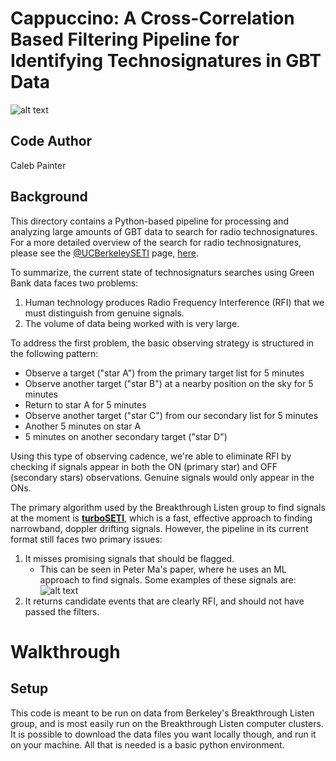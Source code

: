 # Cappuccino: A Cross-Correlation Based Filtering Pipeline for Identifying Technosignatures in GBT Data 


![alt text](https://cdn.sci.news/images/enlarge10/image_11611e-Breakthrough-Listen.jpg)

## Code Author

Caleb Painter

## Background

This directory contains a Python-based pipeline for processing and analyzing large amounts of GBT data to search for radio technosignatures. For a more detailed overview of the search for radio technosignatures, please see the [@UCBerkeleySETI](https://github.com/UCBerkeleySETI) page, [here](https://github.com/UCBerkeleySETI/breakthrough/tree/master/GBT).  

To summarize, the current state of technosignaturs searches using Green Bank data faces two problems:
1. Human technology produces Radio Frequency Interference (RFI) that we must distinguish from genuine signals.
2. The volume of data being worked with is very large.

To address the first problem, the basic observing strategy is structured in the following pattern:
* Observe a target ("star A") from the primary target list for 5 minutes
* Observe another target ("star B") at a nearby position on the sky for 5 minutes
* Return to star A for 5 minutes
* Observe another target ("star C") from our secondary list for 5 minutes
* Another 5 minutes on star A
* 5 minutes on another secondary target ("star D")

Using this type of observing cadence, we're able to eliminate RFI by checking if signals appear in both the ON (primary star) and OFF (secondary stars) observations. Genuine signals would only appear in the ONs. 

The primary algorithm used by the Breakthrough Listen group to find signals at the moment is [**turboSETI**](https://github.com/UCBerkeleySETI/turbo_seti), which is a fast, effective approach to finding narrowband, doppler drifting signals. However, the pipeline in its current format still faces two primary issues:
1. It misses promising signals that should be flagged.
   - This can be seen in Peter Ma's paper, where he uses an ML approach to find signals. Some examples of these signals are:
    ![alt text](https://images.breakthroughinitiatives.org/30f8382ef8aae311167b4362922c2d1b.jpg)
3. It returns candidate events that are clearly RFI, and should not have passed the filters.


# Walkthrough

## Setup

This code is meant to be run on data from Berkeley's Breakthrough Listen group, and is most easily run on the Breakthrough Listen computer clusters. It is possible to download the data files you want locally though, and run it on your machine. All that is needed is a basic python environment. 




